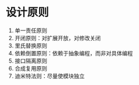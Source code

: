 # 设计原则

1. 单一责任原则
2. 开闭原则：对扩展开放，对修改关闭
3. 里氏替换原则
4. 依赖倒置原则：依赖于抽象编程，而非对具体编程
5. 接口隔离原则
6. 合成复用原则
7. 迪米特法则：尽量使模块独立